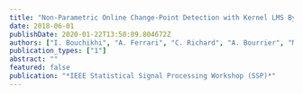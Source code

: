 ```yaml
---
title: "Non-Parametric Online Change-Point Detection with Kernel LMS By Relative Density Ratio Estimation"
date: 2018-06-01
publishDate: 2020-01-22T13:50:09.804672Z
authors: ["I. Bouchikhi", "A. Ferrari", "C. Richard", "A. Bourrier", "M. Bernot"]
publication_types: ["1"]
abstract: ""
featured: false
publication: "*IEEE Statistical Signal Processing Workshop (SSP)*"
---
```


